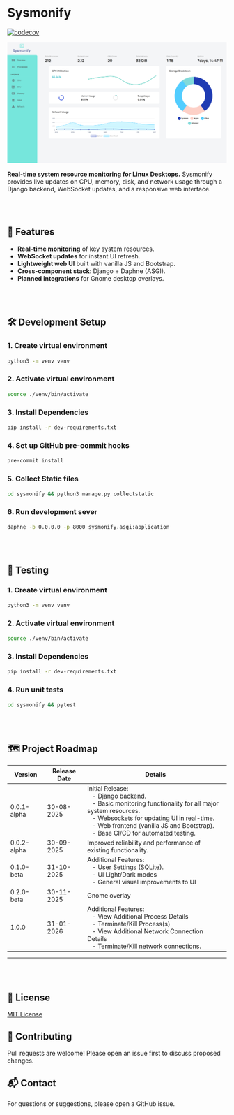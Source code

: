 # Sysmonify

[![codecov](https://codecov.io/gh/k3y5tr0k3/sysmonify/branch/master/graph/badge.svg?token=XG66mYxuXh)](https://codecov.io/gh/k3y5tr0k3/sysmonify)

![Sysmonify Screenshot](screenshots/dashboard.png)

**Real-time system resource monitoring for Linux Desktops.**
Sysmonify provides live updates on CPU, memory, disk, and network usage through a Django backend, WebSocket updates, and a responsive web interface.

<br><br>

## 🚀 Features
- **Real-time monitoring** of key system resources.
- **WebSocket updates** for instant UI refresh.
- **Lightweight web UI** built with vanilla JS and Bootstrap.
- **Cross-component stack**: Django + Daphne (ASGI).
- **Planned integrations** for Gnome desktop overlays.

<br><br>

## 🛠 Development Setup

### 1. Create virtual environment

```bash
python3 -m venv venv
```

### 2. Activate virtual environment

```bash
source ./venv/bin/activate
```

### 3. Install Dependencies

```bash
pip install -r dev-requirements.txt
```

### 4. Set up GitHub pre-commit hooks

```bash
pre-commit install
```

### 5. Collect Static files

```bash
cd sysmonify && python3 manage.py collectstatic
```

### 6. Run development sever

```bash
daphne -b 0.0.0.0 -p 8000 sysmonify.asgi:application
```

<br><br>

## 🧪 Testing

### 1. Create virtual environment

```bash
python3 -m venv venv
```

### 2. Activate virtual environment

```bash
source ./venv/bin/activate
```

### 3. Install Dependencies

```bash
pip install -r dev-requirements.txt
```

### 4. Run unit tests

```bash
cd sysmonify && pytest
```

<br><br>

## 🗺 Project Roadmap

| Version | Release Date | Details |
|---------|--------------|---------|
| 0.0.1-alpha | 30-08-2025 | Initial Release: <br> &nbsp;&nbsp; - Django backend. <br> &nbsp;&nbsp; - Basic monitoring functionality for all major system resources. <br> &nbsp;&nbsp; - Websockets for updating UI in real-time. <br> &nbsp;&nbsp; - Web frontend (vanilla JS and Bootstrap). <br> &nbsp;&nbsp; - Base CI/CD for automated testing.
| 0.0.2-alpha | 30-09-2025 | Improved reliability and performance of existing functionality.
| 0.1.0-beta | 31-10-2025 | Additional Features: <br> &nbsp;&nbsp; - User Settings (SQLite). <br> &nbsp;&nbsp; - UI Light/Dark modes <br> &nbsp;&nbsp; - General visual improvements to UI
| 0.2.0-beta | 30-11-2025 | Gnome overlay
| 1.0.0 | 31-01-2026 | Additional Features: <br> &nbsp;&nbsp; - View Additional Process Details <br> &nbsp;&nbsp; - Terminate/Kill Process(s) <br> &nbsp;&nbsp; - View Additional Network Connection Details <br> &nbsp;&nbsp; - Terminate/Kill network connections.

---

<br><br>

## 📜 License

[MIT License](LICENSE)


## 🤝 Contributing

Pull requests are welcome! Please open an issue first to discuss proposed changes.


## 📬 Contact

For questions or suggestions, please open a GitHub issue.
